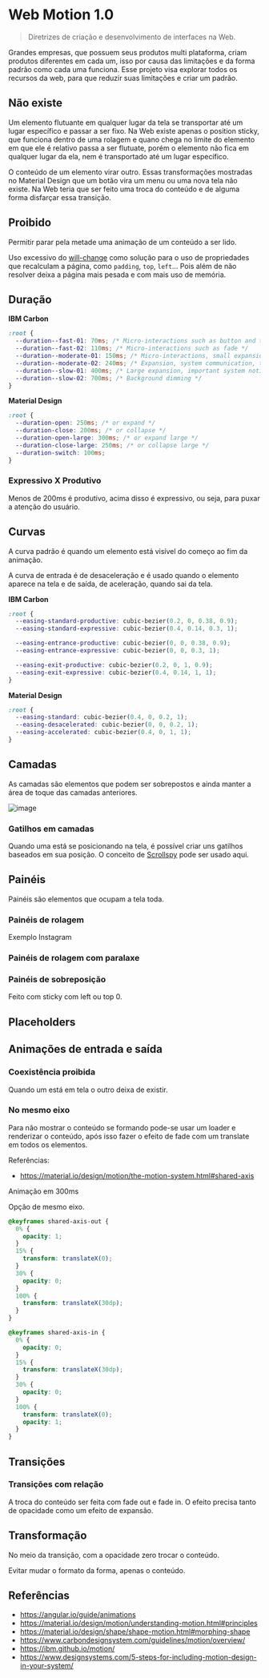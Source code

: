 # Web Motion 1.0

> Diretrizes de criação e desenvolvimento de interfaces na Web.

Grandes empresas, que possuem seus produtos multi plataforma, criam produtos diferentes em cada um, isso por causa das limitações e da forma padrão como cada uma funciona. Esse projeto visa explorar todos os recursos da web, para que reduzir suas limitações e criar um padrão.

## Não existe

Um elemento flutuante em qualquer lugar da tela se transportar até um lugar específico e passar a ser fixo. Na Web existe apenas o position sticky, que funciona dentro de uma rolagem e quano chega no limite do elemento em que ele é relativo passa a ser flutuate, porém o elemento não fica em qualquer lugar da ela, nem é transportado até um lugar específico.

O conteúdo de um elemento virar outro. Essas transformações mostradas no Material Design que um botão vira um menu ou uma nova tela não existe. Na Web teria que ser feito uma troca do conteúdo e de alguma forma disfarçar essa transição.

## Proibido

Permitir parar pela metade uma animação de um conteúdo a ser lido.

Uso excessivo do [will-change](https://developer.mozilla.org/pt-BR/docs/Web/CSS/will-change) como solução para o uso de propriedades que recalculam a página, como `padding`, `top`, `left`... Pois além de não resolver deixa a página mais pesada e com mais uso de memória.

## Duração

**IBM Carbon**

```css
:root {
  --duration--fast-01: 70ms; /* Micro-interactions such as button and toggle */
  --duration--fast-02: 110ms; /* Micro-interactions such as fade */
  --duration--moderate-01: 150ms; /* Micro-interactions, small expansion, short distance movements */
  --duration--moderate-02: 240ms; /* Expansion, system communication, toast */
  --duration--slow-01: 400ms; /* Large expansion, important system notifications */
  --duration--slow-02: 700ms; /* Background dimming */
}
```

**Material Design**

```css
:root {
  --duration-open: 250ms; /* or expand */
  --duration-close: 200ms; /* or collapse */
  --duration-open-large: 300ms; /* or expand large */
  --duration-close-large: 250ms; /* or collapse large */
  --duration-switch: 100ms;
}
```

### Expressivo X Produtivo

Menos de 200ms é produtivo, acima disso é expressivo, ou seja, para puxar a atenção do usuário.

## Curvas

A curva padrão é quando um elemento está visível do começo ao fim da animação.

A curva de entrada é de desaceleração e é usado quando o elemento aparece na tela e de saída, de aceleração, quando sai da tela.

**IBM Carbon**

```css
:root {
  --easing-standard-productive: cubic-bezier(0.2, 0, 0.38, 0.9);
  --easing-standard-expressive: cubic-bezier(0.4, 0.14, 0.3, 1);

  --easing-entrance-productive: cubic-bezier(0, 0, 0.38, 0.9);
  --easing-entrance-expressive: cubic-bezier(0, 0, 0.3, 1);

  --easing-exit-productive: cubic-bezier(0.2, 0, 1, 0.9);
  --easing-exit-expressive: cubic-bezier(0.4, 0.14, 1, 1);
}
```

**Material Design**

```css
:root {
  --easing-standard: cubic-bezier(0.4, 0, 0.2, 1);
  --easing-desacelerated: cubic-bezier(0, 0, 0.2, 1);
  --easing-accelerated: cubic-bezier(0.4, 0, 1, 1);
}
```

## Camadas

As camadas são elementos que podem ser sobrepostos e ainda manter a área de toque das camadas anteriores.

![image](https://user-images.githubusercontent.com/27368585/126732419-b6891926-28d3-4f60-943b-11bda47e66f9.png)

### Gatilhos em camadas

Quando uma está se posicionando na tela, é possível criar uns gatilhos baseados em sua posição. O conceito de [Scrollspy](https://github.com/jomarcardoso/ovos/tree/master/src/interface/scroll-spy) pode ser usado aqui.

## Painéis

Painéis são elementos que ocupam a tela toda.

### Painéis de rolagem

Exemplo Instagram

### Painéis de rolagem com paralaxe

### Painéis de sobreposição

Feito com sticky com left ou top 0.

## Placeholders

## Animações de entrada e saída

### Coexistência proibida

Quando um está em tela o outro deixa de existir.

### No mesmo eixo

Para não mostrar o conteúdo se formando pode-se usar um loader e renderizar o conteúdo, após isso fazer o efeito de fade com um translate em todos os elementos.

Referências:

- https://material.io/design/motion/the-motion-system.html#shared-axis

Animação em 300ms

Opção de mesmo eixo.

```css
@keyframes shared-axis-out {
  0% {
    opacity: 1;
  }
  15% {
    transform: translateX(0);
  }
  30% {
    opacity: 0;
  }
  100% {
    transform: translateX(30dp);
  }
}

@keyframes shared-axis-in {
  0% {
    opacity: 0;
  }
  15% {
    transform: translateX(30dp);
  }
  30% {
    opacity: 0;
  }
  100% {
    transform: translateX(0);
    opacity: 1;
  }
}
```

## Transições

### Transições com relação

A troca do conteúdo ser feita com fade out e fade in. O efeito precisa tanto de opacidade como um efeito de expansão.

## Transformação

No meio da transição, com a opacidade zero trocar o conteúdo.

Evitar mudar o formato da forma, apenas o conteúdo.

## Referências

- https://angular.io/guide/animations
- https://material.io/design/motion/understanding-motion.html#principles
- https://material.io/design/shape/shape-motion.html#morphing-shape
- https://www.carbondesignsystem.com/guidelines/motion/overview/
- https://ibm.github.io/motion/
- https://www.designsystems.com/5-steps-for-including-motion-design-in-your-system/
